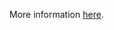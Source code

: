 More information [here](https://docs.prismacloud.io/en/enterprise-edition/policy-reference/oci-policies/networking/bc-oci-21).
